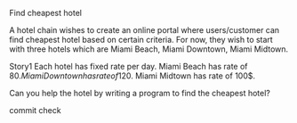 Find cheapest hotel

A hotel chain wishes to create an online portal where users/customer can find cheapest hotel based on certain criteria. For now, they wish to start with three hotels which are Miami Beach, Miami Downtown, Miami Midtown. 

Story1
Each hotel has fixed rate per day.
Miami Beach has rate of 80$.
Miami Downtown has rate of 120$.
Miami Midtown has rate of 100$.

Can you help the hotel by writing a program to find the cheapest hotel?

commit check